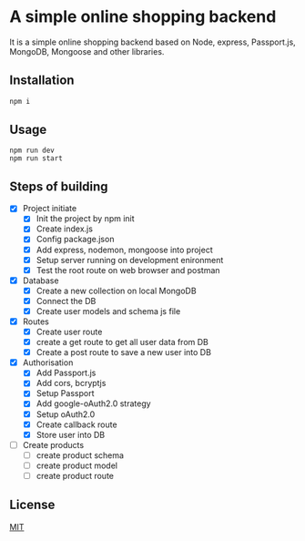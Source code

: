 # A simple online shopping backend

It is a simple online shopping backend based on Node, express, Passport.js, MongoDB, Mongoose and other libraries.

## Installation

```bash
npm i
```

## Usage

```
npm run dev
npm run start
```

## Steps of building

- [x] Project initiate
  - [x] Init the project by npm init
  - [x] Create index.js
  - [x] Config package.json
  - [x] Add express, nodemon, mongoose into project
  - [x] Setup server running on development enironment
  - [x] Test the root route on web browser and postman
- [x] Database
  - [x] Create a new collection on local MongoDB
  - [x] Connect the DB
  - [x] Create user models and schema js file
- [x] Routes
  - [x] Create user route
  - [x] create a get route to get all user data from DB
  - [x] Create a post route to save a new user into DB
- [x] Authorisation
  - [x] Add Passport.js
  - [x] Add cors, bcryptjs
  - [x] Setup Passport
  - [x] Add google-oAuth2.0 strategy
  - [x] Setup oAuth2.0
  - [x] Create callback route
  - [x] Store user into DB
- [ ] Create products
  - [ ] create product schema
  - [ ] create product model
  - [ ] create product route

## License

[MIT](https://choosealicense.com/licenses/mit/)
